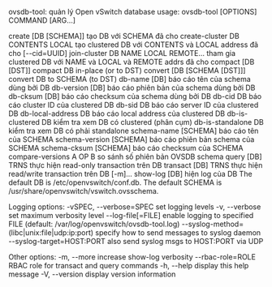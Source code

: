 ovsdb-tool: quản lý Open vSwitch database 
usage: ovsdb-tool [OPTIONS] COMMAND [ARG...]


  create [DB [SCHEMA]]    tạo DB với SCHEMA đã cho
  create-cluster DB CONTENTS LOCAL             tạo clustered DB với CONTENTS  và LOCAL address đã cho
  [--cid=UUID] join-cluster DB NAME LOCAL REMOTE...
    tham gia clustered DB  với NAME và LOCAL và REMOTE addrs đã cho
  compact [DB [DST]]      compact DB in-place (or to DST)
  convert [DB [SCHEMA [DST]]]   convert DB to SCHEMA (to DST)
  db-name [DB]            báo cáo tên của schema dùng bởi DB
  db-version [DB]         báo cáo phiên bản của schema dùng bởi DB
  db-cksum [DB]           báo cáo checksum của schema dùng bởi DB
  db-cid DB               báo cáo cluster ID của clustered DB
  db-sid DB               báo cáo server ID của clustered DB
  db-local-address DB     báo cáo local address của clustered DB
  db-is-clustered DB      kiểm tra xem DB có clustered (phân cụm)
  db-is-standalone DB     kiểm tra xem DB có phải standalone
  schema-name [SCHEMA]    báo cáo tên của SCHEMA
  schema-version [SCHEMA] báo cáo phiên bản schema của SCHEMA
  schema-cksum [SCHEMA]   báo cáo checksum của SCHEMA
  compare-versions A OP B  so sánh số phiên bản OVSDB schema 
  query [DB] TRNS         thực hiện read-only transaction trên DB
  transact [DB] TRNS      thực hiện read/write transaction trên DB
  [-m]... show-log [DB]   hiện log của DB
The default DB is /etc/openvswitch/conf.db.
The default SCHEMA is /usr/share/openvswitch/vswitch.ovsschema.

Logging options:
  -vSPEC, --verbose=SPEC   set logging levels
  -v, --verbose            set maximum verbosity level
  --log-file[=FILE]        enable logging to specified FILE
                           (default: /var/log/openvswitch/ovsdb-tool.log)
  --syslog-method=(libc|unix:file|udp:ip:port)
                           specify how to send messages to syslog daemon
  --syslog-target=HOST:PORT  also send syslog msgs to HOST:PORT via UDP

Other options:
  -m, --more                  increase show-log verbosity
  --rbac-role=ROLE            RBAC role for transact and query commands
  -h, --help                  display this help message
  -V, --version               display version information
